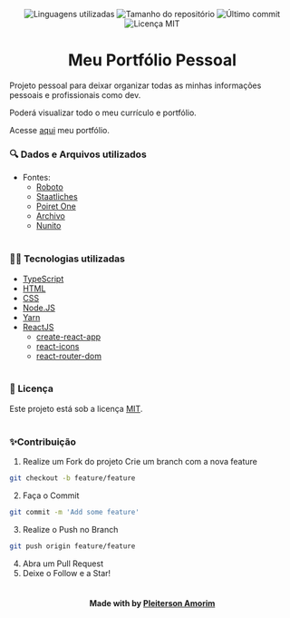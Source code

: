 <!-- Badges session -->
<p align="center">
  <!-- languages -->
  <img src="https://img.shields.io/github/languages/count/pleiterson/my-personal-portfolio?style=social" alt="Linguagens utilizadas">
  <!-- repo size -->
  <img src="https://img.shields.io/github/repo-size/Pleiterson/my-personal-portfolio?style=social" alt="Tamanho do repositório">
  <!-- last commit -->
  <img src="https://img.shields.io/github/last-commit/Pleiterson/my-personal-portfolio?style=social" alt="Último commit">
  <!-- licence MIT -->
  <img src="https://img.shields.io/github/license/Pleiterson/my-personal-portfolio?style=social" alt="Licença MIT">
</p>


<!--Banner session-->
<!-- <img src="./src/assets/images/banner-happy.png" alt="Happy Banner" title="Happy"> -->


<!--About session-->
<h1 align="center">Meu Portfólio Pessoal</h1>

Projeto pessoal para deixar organizar todas as minhas informações pessoais e profissionais como dev.

Poderá visualizar todo o meu currículo e portfólio.

Acesse [aqui](https://pleiterson.vercel.app/) meu portfólio.<br>

<!-- <img src="./src/assets/images/projeto.gif" alt="Meu Portfólio" title="Meu Portfólio"><br><br> -->

<h3>🔍 Dados e Arquivos utilizados</h3>

- Fontes:
  - [Roboto](https://fonts.google.com/specimen/Roboto?query=Roboto)
  - [Staatliches](https://fonts.google.com/specimen/Staatliches?query=Staatliches)
  - [Poiret One](https://fonts.google.com/specimen/Poiret+One?query=Poiret+One)
  - [Archivo](https://fonts.google.com/specimen/Archivo?query=Archivo)
  - [Nunito](https://fonts.google.com/specimen/Nunito?query=Nunito)<br><br>

<h3>👨‍💻 Tecnologias utilizadas</h3>

- [TypeScript](https://www.typescriptlang.org/docs)
- [HTML](https://developer.mozilla.org/en-US/docs/Glossary/HTML)
- [CSS](https://developer.mozilla.org/en-US/docs/Web/CSS)
- [Node.JS](https://nodejs.org)
- [Yarn](https://github.com/yarnpkg/berry)
- [ReactJS](https://pt-br.reactjs.org/docs/getting-started.html)
  - [create-react-app](https://create-react-app.dev/docs/getting-started/)
  - [react-icons](https://react-icons.github.io/react-icons/)
  - [react-router-dom](https://reactrouter.com/web/guides/quick-start)<br><br>

<!--License session-->
<h3>📝 Licença</h3>

Este projeto está sob a licença [MIT](./LICENSE).<br><br>

<!--Contribution-->
<h3>✨Contribuição</h3>

1. Realize um Fork do projeto Crie um branch com a nova feature
```bash
git checkout -b feature/feature
```
2. Faça o Commit
```bash
git commit -m 'Add some feature'
```
3. Realize o Push no Branch
```bash
git push origin feature/feature
```
4. Abra um Pull Request
5. Deixe o Follow e a Star!<br><br>

<!--Bottom session-->
<h4 align="center">Made with by <a href="https://www.linkedin.com/in/pleiterson/">Pleiterson Amorim</a></h4>


<!-- # Getting Started with Create React App

This project was bootstrapped with [Create React App](https://github.com/facebook/create-react-app).

## Available Scripts

In the project directory, you can run:

### `yarn start`

Runs the app in the development mode.\
Open [http://localhost:3000](http://localhost:3000) to view it in the browser.

The page will reload if you make edits.\
You will also see any lint errors in the console.

### `yarn test`

Launches the test runner in the interactive watch mode.\
See the section about [running tests](https://facebook.github.io/create-react-app/docs/running-tests) for more information.

### `yarn build`

Builds the app for production to the `build` folder.\
It correctly bundles React in production mode and optimizes the build for the best performance.

The build is minified and the filenames include the hashes.\
Your app is ready to be deployed!

See the section about [deployment](https://facebook.github.io/create-react-app/docs/deployment) for more information.

### `yarn eject`

**Note: this is a one-way operation. Once you `eject`, you can’t go back!**

If you aren’t satisfied with the build tool and configuration choices, you can `eject` at any time. This command will remove the single build dependency from your project.

Instead, it will copy all the configuration files and the transitive dependencies (webpack, Babel, ESLint, etc) right into your project so you have full control over them. All of the commands except `eject` will still work, but they will point to the copied scripts so you can tweak them. At this point you’re on your own.

You don’t have to ever use `eject`. The curated feature set is suitable for small and middle deployments, and you shouldn’t feel obligated to use this feature. However we understand that this tool wouldn’t be useful if you couldn’t customize it when you are ready for it.

## Learn More

You can learn more in the [Create React App documentation](https://facebook.github.io/create-react-app/docs/getting-started).

To learn React, check out the [React documentation](https://reactjs.org/).

### Code Splitting

This section has moved here: [https://facebook.github.io/create-react-app/docs/code-splitting](https://facebook.github.io/create-react-app/docs/code-splitting)

### Analyzing the Bundle Size

This section has moved here: [https://facebook.github.io/create-react-app/docs/analyzing-the-bundle-size](https://facebook.github.io/create-react-app/docs/analyzing-the-bundle-size)

### Making a Progressive Web App

This section has moved here: [https://facebook.github.io/create-react-app/docs/making-a-progressive-web-app](https://facebook.github.io/create-react-app/docs/making-a-progressive-web-app)

### Advanced Configuration

This section has moved here: [https://facebook.github.io/create-react-app/docs/advanced-configuration](https://facebook.github.io/create-react-app/docs/advanced-configuration)

### Deployment

This section has moved here: [https://facebook.github.io/create-react-app/docs/deployment](https://facebook.github.io/create-react-app/docs/deployment)

### `yarn build` fails to minify

This section has moved here: [https://facebook.github.io/create-react-app/docs/troubleshooting#npm-run-build-fails-to-minify](https://facebook.github.io/create-react-app/docs/troubleshooting#npm-run-build-fails-to-minify) -->
